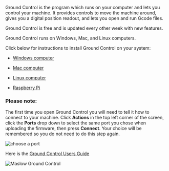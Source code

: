 Ground Control is the program which runs on your computer and lets you control your machine. It provides controls to move the machine around, gives you a digital position readout, and lets you open and run Gcode files.

Ground Control is free and is updated every other week with new features.

Ground Control runs on Windows, Mac, and Linux computers.

Click below for instructions to install Ground Control on your system:

- [Windows computer](https://github.com/MaslowCNC/GroundControl/wiki/Windows)

- [Mac computer](https://github.com/MaslowCNC/GroundControl/wiki/Mac)

- [Linux computer](https://github.com/MaslowCNC/GroundControl/wiki/Linux)

- [Raspberry Pi](https://github.com/MaslowCNC/GroundControl/wiki/Raspberry-Pi)

### Please note:

The first time you open Ground Control you will need to tell it how to connect to your machine. Click **Actions** in the top left corner of the screen, click the **Ports** drop down to select the same port you chose when uploading the firmware, then press **Connect**. Your choice will be remembered so you do not need to do this step again.

![choose a port](https://raw.githubusercontent.com/MaslowCNC/GroundControl/master/Documentation/Choose%20Port.png)

Here is the [Ground Control Users Guide](https://github.com/MaslowCNC/GroundControl/wiki/Ground-Control-Users-Guide)

![Maslow Ground Control](https://raw.githubusercontent.com/MaslowCNC/GroundControl/master/mainpicture.jpg)
